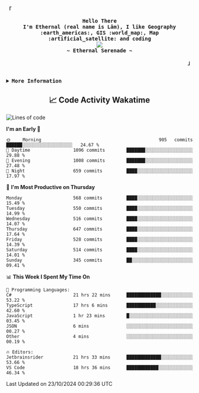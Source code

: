 <!-- Ethernal GitHub Profile -->
<div align="justify">

<!-- Profile -->
<p align="left"><strong><samp>「</samp></strong></p>
  <p align="center">
    <samp>
      <b>
        Hello There
      <br>
        I'm Ethernal (real name is Lâm), I like Geography :earth_americas:, GIS :world_map:, Map :artificial_satellite: and coding
      </b>
      <br>
        <image src="https://readme-typing-svg.herokuapp.com?font=Iosevka&size=16&color=6791c9&center=true&width=410&height=45&lines=Making%20world%20better%20by%20coding.">
      <br>
      <b>
        ~ Ethernal Serenade ~
      </b>
    </samp>
  </p>
<p align="right"><strong><samp>」</samp></strong></p>

<br>

<details>
<summary><samp><b>More Information</b></samp></summary>

<h2></h2><br>

<!-- Contact Me -->
<p align="center">
  <samp>
    [<a href="https://www.facebook.com/bavuongdaradi.3990">facebook</a>]
    [<a href="mailto:nguyenduclam0605@gmail.com">gmail</a>]
  </samp>
</p>

<h2></h2><br>

<!-- Profile Views Badge -->
<p align="center">
  <samp>
  <a href="#--------">
    <img src="https://komarev.com/ghpvc/?username=ethernal-serenade&label=Profile+Views&color=grey" alt="profile views" /> 
  </a>
  </samp>
</p>

<!-- Github Trophy -->
<div align="center">
  <table>
    <tr>
      <td><a href="#--------"><img align="center" alt="GitHub Trophy" src="https://github-trophies.vercel.app/?username=ethernal-serenade&rank=SECRET,SSS,SS,S,AAA,AA,A&row=2&column=3&margin-w=15&margin-h=15&no-frame=true&theme=nord"></a></td>
    </tr>
  </table>
</div>

<!-- Github Stats -->
<div align="center">
  <table>
    <tr>
      <td><a href="#--------"><img height="137px" align="center" alt="GitHub Stats" src="https://github-readme-stats.vercel.app/api?username=ethernal-serenade&count_private=true&show_icons=true&include_all_commits=true&line_height=21&hide_border=true&theme=nord"/></a></td>
      <td><a href="#--------"><img height="137px" align="center" alt="Top Language" src="https://github-readme-stats.vercel.app/api/top-langs/?username=ethernal-serenade&layout=compact&line_height=21&hide_border=true&theme=nord"/></a></td>
    </tr>
	<tr>
	  <td colspan="2" align="center"><a href="#--------"><img alt="GitHub Streak" src="https://github-readme-streak-stats.herokuapp.com/?user=Ethernal-Serenade&theme=algolia"></a></td>
	</tr>
  </table>
</div>
</details>

<h2 align='center'> 📈 Code Activity Wakatime </h2>

<!--START_SECTION:waka-->
![Lines of code](https://img.shields.io/badge/From%20Hello%20World%20I%27ve%20Written-14.3%20million%20lines%20of%20code-blue)

**I'm an Early 🐤** 

```text
🌞 Morning                905 commits         ██████░░░░░░░░░░░░░░░░░░░   24.67 % 
🌆 Daytime                1096 commits        ███████░░░░░░░░░░░░░░░░░░   29.88 % 
🌃 Evening                1008 commits        ███████░░░░░░░░░░░░░░░░░░   27.48 % 
🌙 Night                  659 commits         ████░░░░░░░░░░░░░░░░░░░░░   17.97 % 
```
📅 **I'm Most Productive on Thursday** 

```text
Monday                   568 commits         ████░░░░░░░░░░░░░░░░░░░░░   15.49 % 
Tuesday                  550 commits         ████░░░░░░░░░░░░░░░░░░░░░   14.99 % 
Wednesday                516 commits         ████░░░░░░░░░░░░░░░░░░░░░   14.07 % 
Thursday                 647 commits         ████░░░░░░░░░░░░░░░░░░░░░   17.64 % 
Friday                   528 commits         ████░░░░░░░░░░░░░░░░░░░░░   14.39 % 
Saturday                 514 commits         ████░░░░░░░░░░░░░░░░░░░░░   14.01 % 
Sunday                   345 commits         ██░░░░░░░░░░░░░░░░░░░░░░░   09.41 % 
```


📊 **This Week I Spent My Time On** 

```text
💬 Programming Languages: 
C#                       21 hrs 22 mins      █████████████░░░░░░░░░░░░   53.22 % 
TypeScript               17 hrs 6 mins       ███████████░░░░░░░░░░░░░░   42.60 % 
JavaScript               1 hr 23 mins        █░░░░░░░░░░░░░░░░░░░░░░░░   03.45 % 
JSON                     6 mins              ░░░░░░░░░░░░░░░░░░░░░░░░░   00.27 % 
Other                    4 mins              ░░░░░░░░░░░░░░░░░░░░░░░░░   00.19 % 

🔥 Editors: 
Jetbrainsrider           21 hrs 33 mins      █████████████░░░░░░░░░░░░   53.66 % 
VS Code                  18 hrs 36 mins      ████████████░░░░░░░░░░░░░   46.34 % 
```


 Last Updated on 23/10/2024 00:29:36 UTC
<!--END_SECTION:waka-->

